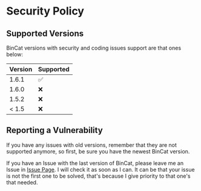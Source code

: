 # Security Policy

## Supported Versions

BinCat versions with security and coding issues support are that ones below:

| Version | Supported          |
| ------- | ------------------ |
| 1.6.1   | :white_check_mark: |
| 1.6.0   | :x:                |
| 1.5.2   | :x: |
| < 1.5   | :x:                |

## Reporting a Vulnerability

If you have any issues with old versions, remember that they are not supported anymore, so first, be sure you have the newest BinCat version.

If you have an Issue with the last version of BinCat, please leave me an Issue in [Issue Page](https://github.com/Hipotesi-Dev/BinCat/issues). I will check it as soon as I can. It can be that your issue is not the first one to be solved, that's because I give priority to that one's that needed.

